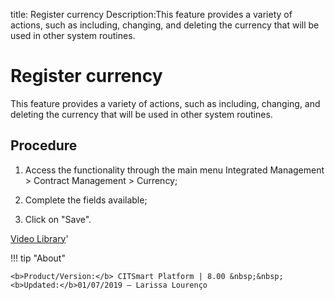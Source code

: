 title: Register currency
Description:This feature provides a variety of actions, such as including, changing, and deleting the currency that will be used in other system routines.
# Register currency

This feature provides a variety of actions, such as including, changing, and deleting the currency that will be used in other system routines.

Procedure
-------------

1.  Access the functionality through the main menu Integrated Management \>
    Contract Management \> Currency;

2.  Complete the fields available;

3.  Click on "Save".

<i class='fa fa-youtube-play  fa-2x' style='color:#97ce17;vertical-align: middle;'> </i> [Video Library](https://www.youtube.com/playlist?list=PLB5qK2uzf2ROEeoHh3EbsZJxjr9hJSLIV)'

!!! tip "About"

    <b>Product/Version:</b> CITSmart Platform | 8.00 &nbsp;&nbsp;
    <b>Updated:</b>01/07/2019 – Larissa Lourenço

